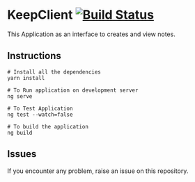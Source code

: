 # KeepClient [![Build Status](https://travis-ci.org/nishant-jain-94/keep-client.svg?branch=master)](https://travis-ci.org/nishant-jain-94/keep-client)

This Application as an interface to creates and view notes.

## Instructions

```
# Install all the dependencies
yarn install

# To Run application on development server
ng serve

# To Test Application
ng test --watch=false

# To build the application
ng build
```

## Issues

If you encounter any problem, raise an issue on this repository.
